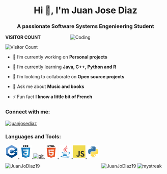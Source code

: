<h1 align="center">Hi 👋, I'm Juan Jose Diaz</h1>
<h3 align="center">A passionate Software Systems Engenieering Student</h3>
<img align="right" alt="Coding" width="300" src="https://tenor.com/view/code-coding-programming-computer-science-programming-language-gif-16596559.gif"/>

**VISITOR COUNT**

![Visitor Count](https://profile-counter.glitch.me/{JuanJoDiaz19}/count.svg)

- 🔭 I’m currently working on **Personal projects**

- 🌱 I’m currently learning **Java, C++, Python and R**

- 👯 I’m looking to collaborate on **Open source projects**

- 💬 Ask me about **Music and books**

- ⚡ Fun fact **I know a little bit of French**

<h3 align="left">Connect with me:</h3>
<p align="left">
<a href="https://codeforces.com/profile/juanjosediaz" target="blank"><img align="center" src="https://raw.githubusercontent.com/rahuldkjain/github-profile-readme-generator/master/src/images/icons/Social/codeforces.svg" alt="juanjosediaz" height="30" width="40" /></a>
</p>

<h3 align="left">Languages and Tools:</h3>
<p align="left"> <a href="https://www.w3schools.com/cpp/" target="_blank" rel="noreferrer"> <img src="https://raw.githubusercontent.com/devicons/devicon/master/icons/cplusplus/cplusplus-original.svg" alt="cplusplus" width="40" height="40"/> </a> <a href="https://www.w3schools.com/css/" target="_blank" rel="noreferrer"> <img src="https://raw.githubusercontent.com/devicons/devicon/master/icons/css3/css3-original-wordmark.svg" alt="css3" width="40" height="40"/> </a> <a href="https://git-scm.com/" target="_blank" rel="noreferrer"> <img src="https://www.vectorlogo.zone/logos/git-scm/git-scm-icon.svg" alt="git" width="40" height="40"/> </a> <a href="https://www.w3.org/html/" target="_blank" rel="noreferrer"> <img src="https://raw.githubusercontent.com/devicons/devicon/master/icons/html5/html5-original-wordmark.svg" alt="html5" width="40" height="40"/> </a> <a href="https://www.java.com" target="_blank" rel="noreferrer"> <img src="https://raw.githubusercontent.com/devicons/devicon/master/icons/java/java-original.svg" alt="java" width="40" height="40"/> </a> <a href="https://developer.mozilla.org/en-US/docs/Web/JavaScript" target="_blank" rel="noreferrer"> <img src="https://raw.githubusercontent.com/devicons/devicon/master/icons/javascript/javascript-original.svg" alt="javascript" width="40" height="40"/> </a> <a href="https://www.python.org" target="_blank" rel="noreferrer"> <img src="https://raw.githubusercontent.com/devicons/devicon/master/icons/python/python-original.svg" alt="python" width="40" height="40"/> </a> </p>

<img align="left" src="https://github-readme-stats.vercel.app/api?username=JuanJoDiaz19&show_icons=true&theme=react&include_all_commits=true&locale=en" alt="JuanJoDiaz19" width="60%">

<img src="https://github-readme-stats.vercel.app/api/top-langs?username=JuanJoDiaz19&show_icons=true&theme=react&include_all_commits=true&locale=en&layout=compact" alt="JuanJoDiaz19" width="37%">

<img src="https://github-readme-streak-stats.herokuapp.com/?user=JuanJoDiaz19&theme=tokyonight" alt="mystreak"/>
